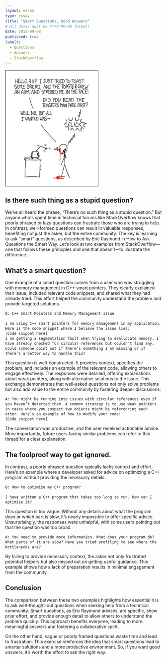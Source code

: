 ```yaml
---
layout: essay
type: essay
title: "Smart Questions, Good Answers"
# All dates must be YYYY-MM-DD format!
date: 2015-09-08
published: true
labels:
  - Questions
  - Answers
  - StackOverflow
---
```


<img width="300px" class="rounded float-start pe-4" src="../img/smart-questions/rtfm.png">

## Is there such thing as a stupid question?

We’ve all heard the phrase, “There’s no such thing as a stupid question.” But anyone who's spent time in technical forums like StackOverflow knows that poorly phrased or lazy questions can frustrate those who are trying to help. In contrast, well-formed questions can result in valuable responses, benefiting not just the asker, but the entire community. The key is learning to ask “smart” questions, as described by Eric Raymond in How to Ask Questions the Smart Way. Let’s look at two examples from StackOverflow—one that follows these principles and one that doesn’t—to illustrate the difference.


## What’s a smart question?

One example of a smart question comes from a user who was struggling with memory management in C++ smart pointers. They clearly explained their issue, included relevant code snippets, and shared what they had already tried. This effort helped the community understand the problem and provide targeted solutions.
```
Q: C++ Smart Pointers and Memory Management Issue

I am using C++ smart pointers for memory management in my application. Here is the code snippet where I believe the issue lies:
[Code snippet here]
I am getting a segmentation fault when trying to deallocate memory. I have already checked for circular references but couldn’t find any. Could someone point out if there’s something I am missing or if there’s a better way to handle this?
```
This question is well-constructed. It provides context, specifies the problem, and includes an example of the relevant code, allowing others to engage effectively. The responses were detailed, offering explanations about weak pointers, along with alternative solutions to the issue. This exchange demonstrates that well-asked questions not only solve problems but also add value to the entire community by fostering deeper discussions.

```
A: You might be running into issues with circular references even if you haven’t detected them. A common strategy is to use weak pointers in cases where you suspect two objects might be referencing each other. Here’s an example of how to modify your code:
[Code snippet here]
```
The conversation was productive, and the user received actionable advice. More importantly, future users facing similar problems can refer to this thread for a clear explanation.

## The foolproof way to get ignored.

In contrast, a poorly phrased question typically lacks context and effort. Here’s an example where a developer asked for advice on optimizing a C++ program without providing the necessary details.

```
Q: How to optimize my C++ program?

I have written a C++ program that takes too long to run. How can I optimize it?
```
This question is too vague. Without any details about what the program does or which part is slow, it’s nearly impossible to offer specific advice. Unsurprisingly, the responses were unhelpful, with some users pointing out that the question was too broad.

```
A: You need to provide more information. What does your program do? What parts of it are slow? Have you tried profiling to see where the bottlenecks are?
```
By failing to provide necessary context, the asker not only frustrated potential helpers but also missed out on getting useful guidance. This example shows how a lack of preparation results in minimal engagement from the community.

## Conclusion

The comparison between these two examples highlights how essential it is to ask well-thought-out questions when seeking help from a technical community. Smart questions, as Eric Raymond advises, are specific, show prior effort, and provide enough detail to allow others to understand the problem quickly. This approach benefits everyone, leading to more meaningful answers and fostering a collaborative spirit.

On the other hand, vague or poorly framed questions waste time and lead to frustration. This exercise reinforces the idea that smart questions lead to smarter solutions and a more productive environment. So, if you want good answers, it’s worth the effort to ask the right way.
